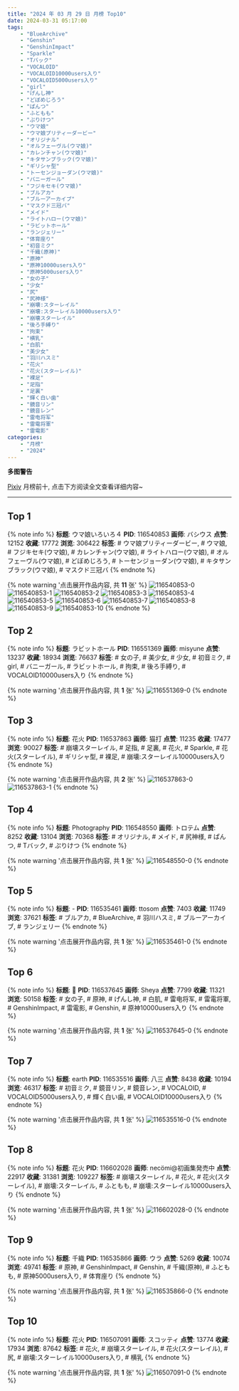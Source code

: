 ```yaml
---
title: "2024 年 03 月 29 日 月榜 Top10"
date: 2024-03-31 05:17:00
tags:
    - "BlueArchive"
    - "Genshin"
    - "GenshinImpact"
    - "Sparkle"
    - "Tバック"
    - "VOCALOID"
    - "VOCALOID10000users入り"
    - "VOCALOID5000users入り"
    - "girl"
    - "げんし神"
    - "どぼめじろう"
    - "ぱんつ"
    - "ふともも"
    - "ぷりけつ"
    - "ウマ娘"
    - "ウマ娘プリティーダービー"
    - "オリジナル"
    - "オルフェーヴル(ウマ娘)"
    - "カレンチャン(ウマ娘)"
    - "キタサンブラック(ウマ娘)"
    - "ギリシャ型"
    - "トーセンジョーダン(ウマ娘)"
    - "バニーガール"
    - "フジキセキ(ウマ娘)"
    - "ブルアカ"
    - "ブルーアーカイブ"
    - "マスクド三冠バ"
    - "メイド"
    - "ライトハロー(ウマ娘)"
    - "ラビットホール"
    - "ランジェリー"
    - "体育座り"
    - "初音ミク"
    - "千織(原神)"
    - "原神"
    - "原神10000users入り"
    - "原神5000users入り"
    - "女の子"
    - "少女"
    - "尻"
    - "尻神様"
    - "崩壊:スターレイル"
    - "崩壊:スターレイル10000users入り"
    - "崩壊スターレイル"
    - "後ろ手縛り"
    - "拘束"
    - "横乳"
    - "白肌"
    - "美少女"
    - "羽川ハスミ"
    - "花火"
    - "花火(スターレイル)"
    - "裸足"
    - "足指"
    - "足裏"
    - "輝く白い歯"
    - "鏡音リン"
    - "鏡音レン"
    - "雷电将军"
    - "雷電将軍"
    - "雷電影"
categories:
    - "月榜"
    - "2024"
---
```


<i class="fa fa-triangle-exclamation"></i>**多图警告**<i class="fa fa-triangle-exclamation"></i>

[Pixiv](https://www.pixiv.net/) 月榜前十, 点击下方阅读全文查看详细内容~

<!-- more -->

---

## Top 1

{% note info %}
**标题**: ウマ娘いろいろ４
**PID**: 116540853 **画师**: バシウス
**点赞**: 12152 **收藏**: 17772 **浏览**: 306422
**标签**: # ウマ娘プリティーダービー, # ウマ娘, # フジキセキ(ウマ娘), # カレンチャン(ウマ娘), # ライトハロー(ウマ娘), # オルフェーヴル(ウマ娘), # どぼめじろう, # トーセンジョーダン(ウマ娘), # キタサンブラック(ウマ娘), # マスクド三冠バ
{% endnote %}

{% note warning '点击展开作品内容, 共 **11** 张' %}
![116540853-0](https://i.pixiv.re/img-original/img/2024/03/02/04/13/40/116540853_p0.jpg)
![116540853-1](https://i.pixiv.re/img-original/img/2024/03/02/04/13/40/116540853_p1.jpg)
![116540853-2](https://i.pixiv.re/img-original/img/2024/03/02/04/13/40/116540853_p2.jpg)
![116540853-3](https://i.pixiv.re/img-original/img/2024/03/02/04/13/40/116540853_p3.jpg)
![116540853-4](https://i.pixiv.re/img-original/img/2024/03/02/04/13/40/116540853_p4.jpg)
![116540853-5](https://i.pixiv.re/img-original/img/2024/03/02/04/13/40/116540853_p5.jpg)
![116540853-6](https://i.pixiv.re/img-original/img/2024/03/02/04/13/40/116540853_p6.jpg)
![116540853-7](https://i.pixiv.re/img-original/img/2024/03/02/04/13/40/116540853_p7.jpg)
![116540853-8](https://i.pixiv.re/img-original/img/2024/03/02/04/13/40/116540853_p8.jpg)
![116540853-9](https://i.pixiv.re/img-original/img/2024/03/02/04/13/40/116540853_p9.jpg)
![116540853-10](https://i.pixiv.re/img-original/img/2024/03/02/04/13/40/116540853_p10.jpg)
{% endnote %}

## Top 2

{% note info %}
**标题**: ラビットホール
**PID**: 116551369 **画师**: misyune
**点赞**: 13237 **收藏**: 18934 **浏览**: 76637
**标签**: # 女の子, # 美少女, # 少女, # 初音ミク, # girl, # バニーガール, # ラビットホール, # 拘束, # 後ろ手縛り, # VOCALOID10000users入り
{% endnote %}

{% note warning '点击展开作品内容, 共 **1** 张' %}
![116551369-0](https://i.pixiv.re/img-original/img/2024/03/02/15/27/19/116551369_p0.png)
{% endnote %}

## Top 3

{% note info %}
**标题**: 花火
**PID**: 116537863 **画师**: 猫打
**点赞**: 11235 **收藏**: 17477 **浏览**: 90027
**标签**: # 崩壊スターレイル, # 足指, # 足裏, # 花火, # Sparkle, # 花火(スターレイル), # ギリシャ型, # 裸足, # 崩壊:スターレイル10000users入り
{% endnote %}

{% note warning '点击展开作品内容, 共 **2** 张' %}
![116537863-0](https://i.pixiv.re/img-original/img/2024/03/02/01/09/04/116537863_p0.jpg)
![116537863-1](https://i.pixiv.re/img-original/img/2024/03/02/01/09/04/116537863_p1.jpg)
{% endnote %}

## Top 4

{% note info %}
**标题**: Photography
**PID**: 116548550 **画师**: トロテム
**点赞**: 8252 **收藏**: 13104 **浏览**: 70368
**标签**: # オリジナル, # メイド, # 尻神様, # ぱんつ, # Tバック, # ぷりけつ
{% endnote %}

{% note warning '点击展开作品内容, 共 **1** 张' %}
![116548550-0](https://i.pixiv.re/img-original/img/2024/03/02/13/00/19/116548550_p0.jpg)
{% endnote %}

## Top 5

{% note info %}
**标题**: -
**PID**: 116535461 **画师**: ttosom
**点赞**: 7403 **收藏**: 11749 **浏览**: 37621
**标签**: # ブルアカ, # BlueArchive, # 羽川ハスミ, # ブルーアーカイブ, # ランジェリー
{% endnote %}

{% note warning '点击展开作品内容, 共 **1** 张' %}
![116535461-0](https://i.pixiv.re/img-original/img/2024/03/02/00/00/14/116535461_p0.jpg)
{% endnote %}

## Top 6

{% note info %}
**标题**: 🦋
**PID**: 116537645 **画师**: Sheya
**点赞**: 7799 **收藏**: 11321 **浏览**: 50158
**标签**: # 女の子, # 原神, # げんし神, # 白肌, # 雷电将军, # 雷電将軍, # GenshinImpact, # 雷電影, # Genshin, # 原神10000users入り
{% endnote %}

{% note warning '点击展开作品内容, 共 **1** 张' %}
![116537645-0](https://i.pixiv.re/img-original/img/2024/03/02/01/00/24/116537645_p0.jpg)
{% endnote %}

## Top 7

{% note info %}
**标题**: earth
**PID**: 116535516 **画师**: 八三
**点赞**: 8438 **收藏**: 10194 **浏览**: 46317
**标签**: # 初音ミク, # 鏡音リン, # 鏡音レン, # VOCALOID, # VOCALOID5000users入り, # 輝く白い歯, # VOCALOID10000users入り
{% endnote %}

{% note warning '点击展开作品内容, 共 **1** 张' %}
![116535516-0](https://i.pixiv.re/img-original/img/2024/03/02/00/00/24/116535516_p0.png)
{% endnote %}

## Top 8

{% note info %}
**标题**: 花火
**PID**: 116602028 **画师**: necömi@初画集発売中
**点赞**: 22917 **收藏**: 31381 **浏览**: 109227
**标签**: # 崩壊スターレイル, # 花火, # 花火(スターレイル), # 崩壊:スターレイル, # ふともも, # 崩壊:スターレイル10000users入り
{% endnote %}

{% note warning '点击展开作品内容, 共 **1** 张' %}
![116602028-0](https://i.pixiv.re/img-original/img/2024/03/04/00/00/14/116602028_p0.png)
{% endnote %}

## Top 9

{% note info %}
**标题**: 千織
**PID**: 116535866 **画师**: ウラ
**点赞**: 5269 **收藏**: 10074 **浏览**: 49741
**标签**: # 原神, # GenshinImpact, # Genshin, # 千織(原神), # ふともも, # 原神5000users入り, # 体育座り
{% endnote %}

{% note warning '点击展开作品内容, 共 **1** 张' %}
![116535866-0](https://i.pixiv.re/img-original/img/2024/03/02/00/03/45/116535866_p0.jpg)
{% endnote %}

## Top 10

{% note info %}
**标题**: 花火
**PID**: 116507091 **画师**: スコッティ
**点赞**: 13774 **收藏**: 17934 **浏览**: 87642
**标签**: # 花火, # 崩壊スターレイル, # 花火(スターレイル), # 尻, # 崩壊:スターレイル10000users入り, # 横乳
{% endnote %}

{% note warning '点击展开作品内容, 共 **1** 张' %}
![116507091-0](https://i.pixiv.re/img-original/img/2024/03/01/00/00/22/116507091_p0.jpg)
{% endnote %}
